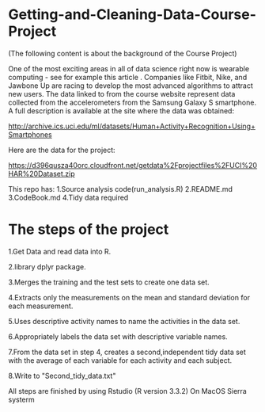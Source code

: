 # Getting-and-Cleaning-Data-Course-Project

(The following content is about the background of the Course Project)

One of the most exciting areas in all of data science right now is wearable computing - see for example this article . Companies like Fitbit, Nike, and Jawbone Up are racing to develop the most advanced algorithms to attract new users. The data linked to from the course website represent data collected from the accelerometers from the Samsung Galaxy S smartphone. A full description is available at the site where the data was obtained:

http://archive.ics.uci.edu/ml/datasets/Human+Activity+Recognition+Using+Smartphones

Here are the data for the project:

https://d396qusza40orc.cloudfront.net/getdata%2Fprojectfiles%2FUCI%20HAR%20Dataset.zip

This repo has:
1.Source analysis code(run_analysis.R)
2.README.md
3.CodeBook.md
4.Tidy data required

# The steps of the project
1.Get Data and read data into R.

2.library dplyr package.

3.Merges the training and the test sets to create one data set.

4.Extracts only the measurements on the mean and standard deviation for each measurement.

5.Uses descriptive activity names to name the activities in the data set.

6.Appropriately labels the data set with descriptive variable names.

7.From the data set in step 4, creates a second,independent tidy data set with the average of each variable for each activity and each subject.

8.Write to "Second_tidy_data.txt"

All steps are finished by using Rstudio (R version 3.3.2) On MacOS Sierra systerm
